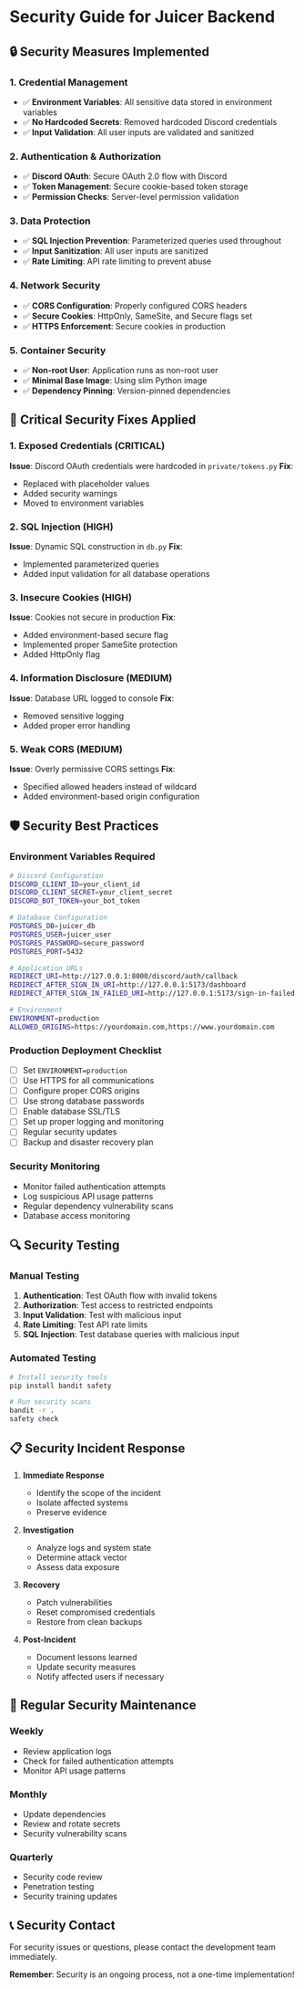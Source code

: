 # Security Guide for Juicer Backend

## 🔒 Security Measures Implemented

### 1. **Credential Management**
- ✅ **Environment Variables**: All sensitive data stored in environment variables
- ✅ **No Hardcoded Secrets**: Removed hardcoded Discord credentials
- ✅ **Input Validation**: All user inputs are validated and sanitized

### 2. **Authentication & Authorization**
- ✅ **Discord OAuth**: Secure OAuth 2.0 flow with Discord
- ✅ **Token Management**: Secure cookie-based token storage
- ✅ **Permission Checks**: Server-level permission validation

### 3. **Data Protection**
- ✅ **SQL Injection Prevention**: Parameterized queries used throughout
- ✅ **Input Sanitization**: All user inputs are sanitized
- ✅ **Rate Limiting**: API rate limiting to prevent abuse

### 4. **Network Security**
- ✅ **CORS Configuration**: Properly configured CORS headers
- ✅ **Secure Cookies**: HttpOnly, SameSite, and Secure flags set
- ✅ **HTTPS Enforcement**: Secure cookies in production

### 5. **Container Security**
- ✅ **Non-root User**: Application runs as non-root user
- ✅ **Minimal Base Image**: Using slim Python image
- ✅ **Dependency Pinning**: Version-pinned dependencies

## 🚨 Critical Security Fixes Applied

### 1. **Exposed Credentials (CRITICAL)**
**Issue**: Discord OAuth credentials were hardcoded in `private/tokens.py`
**Fix**: 
- Replaced with placeholder values
- Added security warnings
- Moved to environment variables

### 2. **SQL Injection (HIGH)**
**Issue**: Dynamic SQL construction in `db.py`
**Fix**: 
- Implemented parameterized queries
- Added input validation for all database operations

### 3. **Insecure Cookies (HIGH)**
**Issue**: Cookies not secure in production
**Fix**: 
- Added environment-based secure flag
- Implemented proper SameSite protection
- Added HttpOnly flag

### 4. **Information Disclosure (MEDIUM)**
**Issue**: Database URL logged to console
**Fix**: 
- Removed sensitive logging
- Added proper error handling

### 5. **Weak CORS (MEDIUM)**
**Issue**: Overly permissive CORS settings
**Fix**: 
- Specified allowed headers instead of wildcard
- Added environment-based origin configuration

## 🛡️ Security Best Practices

### Environment Variables Required
```bash
# Discord Configuration
DISCORD_CLIENT_ID=your_client_id
DISCORD_CLIENT_SECRET=your_client_secret
DISCORD_BOT_TOKEN=your_bot_token

# Database Configuration
POSTGRES_DB=juicer_db
POSTGRES_USER=juicer_user
POSTGRES_PASSWORD=secure_password
POSTGRES_PORT=5432

# Application URLs
REDIRECT_URI=http://127.0.0.1:8000/discord/auth/callback
REDIRECT_AFTER_SIGN_IN_URI=http://127.0.0.1:5173/dashboard
REDIRECT_AFTER_SIGN_IN_FAILED_URI=http://127.0.0.1:5173/sign-in-failed

# Environment
ENVIRONMENT=production
ALLOWED_ORIGINS=https://yourdomain.com,https://www.yourdomain.com
```

### Production Deployment Checklist
- [ ] Set `ENVIRONMENT=production`
- [ ] Use HTTPS for all communications
- [ ] Configure proper CORS origins
- [ ] Use strong database passwords
- [ ] Enable database SSL/TLS
- [ ] Set up proper logging and monitoring
- [ ] Regular security updates
- [ ] Backup and disaster recovery plan

### Security Monitoring
- Monitor failed authentication attempts
- Log suspicious API usage patterns
- Regular dependency vulnerability scans
- Database access monitoring

## 🔍 Security Testing

### Manual Testing
1. **Authentication**: Test OAuth flow with invalid tokens
2. **Authorization**: Test access to restricted endpoints
3. **Input Validation**: Test with malicious input
4. **Rate Limiting**: Test API rate limits
5. **SQL Injection**: Test database queries with malicious input

### Automated Testing
```bash
# Install security tools
pip install bandit safety

# Run security scans
bandit -r .
safety check
```

## 📋 Security Incident Response

1. **Immediate Response**
   - Identify the scope of the incident
   - Isolate affected systems
   - Preserve evidence

2. **Investigation**
   - Analyze logs and system state
   - Determine attack vector
   - Assess data exposure

3. **Recovery**
   - Patch vulnerabilities
   - Reset compromised credentials
   - Restore from clean backups

4. **Post-Incident**
   - Document lessons learned
   - Update security measures
   - Notify affected users if necessary

## 🔄 Regular Security Maintenance

### Weekly
- Review application logs
- Check for failed authentication attempts
- Monitor API usage patterns

### Monthly
- Update dependencies
- Review and rotate secrets
- Security vulnerability scans

### Quarterly
- Security code review
- Penetration testing
- Security training updates

## 📞 Security Contact

For security issues or questions, please contact the development team immediately.

**Remember**: Security is an ongoing process, not a one-time implementation!
